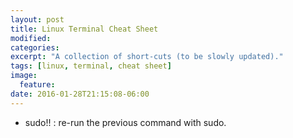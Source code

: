 ```yaml
---
layout: post
title: Linux Terminal Cheat Sheet
modified:
categories: 
excerpt: "A collection of short-cuts (to be slowly updated)."
tags: [linux, terminal, cheat sheet]
image:
  feature:
date: 2016-01-28T21:15:08-06:00
---
```


- sudo!! : re-run the previous command with sudo.
